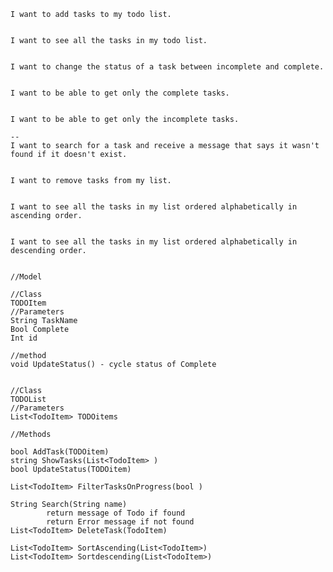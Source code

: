 
    I want to add tasks to my todo list.


    I want to see all the tasks in my todo list.
    
  
    I want to change the status of a task between incomplete and complete.

    
    I want to be able to get only the complete tasks.


    I want to be able to get only the incomplete tasks.

    --
    I want to search for a task and receive a message that says it wasn't found if it doesn't exist.


    I want to remove tasks from my list.


    I want to see all the tasks in my list ordered alphabetically in ascending order.


    I want to see all the tasks in my list ordered alphabetically in descending order.


    //Model 

    //Class
    TODOItem
    //Parameters
    String TaskName
    Bool Complete
    Int id

    //method
    void UpdateStatus() - cycle status of Complete
    

    //Class
    TODOList
    //Parameters
    List<TodoItem> TODOitems

    //Methods

    bool AddTask(TODOitem) 
    string ShowTasks(List<TodoItem> )
    bool UpdateStatus(TODOitem)

    List<TodoItem> FilterTasksOnProgress(bool ) 
    
    String Search(String name)
            return message of Todo if found
            return Error message if not found
    List<TodoItem> DeleteTask(TodoItem)

    List<TodoItem> SortAscending(List<TodoItem>)
    List<TodoItem> Sortdescending(List<TodoItem>)

    
        